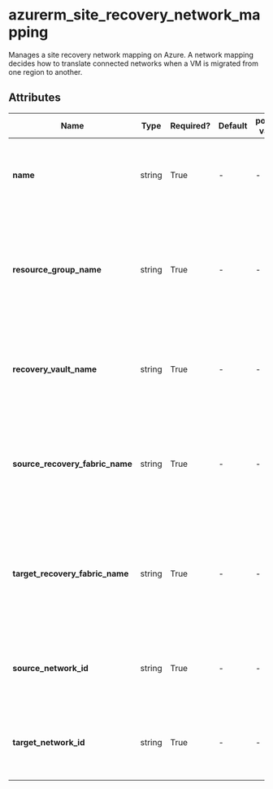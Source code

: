 # azurerm_site_recovery_network_mapping

Manages a site recovery network mapping on Azure. A network mapping decides how to translate connected networks when a VM is migrated from one region to another.

## Attributes

| Name | Type | Required? | Default  | possible values | Description |
| ---- | ---- | --------- | -------- | ----------- | ----------- |
| **name** | string | True | -  |  -  | The name of the network mapping. Changing this forces a new resource to be created. | 
| **resource_group_name** | string | True | -  |  -  | Name of the resource group where the vault that should be updated is located. Changing this forces a new resource to be created. | 
| **recovery_vault_name** | string | True | -  |  -  | The name of the vault that should be updated. Changing this forces a new resource to be created. | 
| **source_recovery_fabric_name** | string | True | -  |  -  | Specifies the ASR fabric where mapping should be created. Changing this forces a new resource to be created. | 
| **target_recovery_fabric_name** | string | True | -  |  -  | The Azure Site Recovery fabric object corresponding to the recovery Azure region. Changing this forces a new resource to be created. | 
| **source_network_id** | string | True | -  |  -  | The id of the primary network. Changing this forces a new resource to be created. | 
| **target_network_id** | string | True | -  |  -  | The id of the recovery network. Changing this forces a new resource to be created. | 

